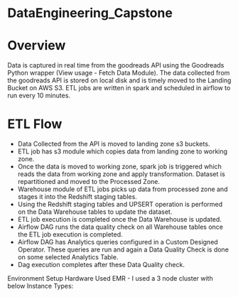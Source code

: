 # DataEngineering_Capstone

# Overview
Data is captured in real time from the goodreads API using the Goodreads Python wrapper (View usage - Fetch Data Module). The data collected from the goodreads API is stored on local disk and is timely moved to the Landing Bucket on AWS S3. ETL jobs are written in spark and scheduled in airflow to run every 10 minutes.

# ETL Flow
* Data Collected from the API is moved to landing zone s3 buckets.
* ETL job has s3 module which copies data from landing zone to working zone.
* Once the data is moved to working zone, spark job is triggered which reads the data from working zone and apply transformation. Dataset is repartitioned and moved to the    Processed Zone.
* Warehouse module of ETL jobs picks up data from processed zone and stages it into the Redshift staging tables.
* Using the Redshift staging tables and UPSERT operation is performed on the Data Warehouse tables to update the dataset.
* ETL job execution is completed once the Data Warehouse is updated.
* Airflow DAG runs the data quality check on all Warehouse tables once the ETL job execution is completed.
* Airflow DAG has Analytics queries configured in a Custom Designed Operator. These queries are run and again a Data Quality Check is done on some selected Analytics Table.
* Dag execution completes after these Data Quality check.


Environment Setup
Hardware Used
EMR - I used a 3 node cluster with below Instance Types:
